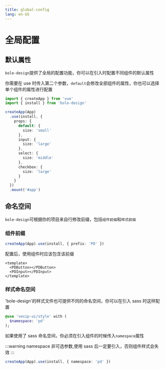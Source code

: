 ```yaml
---
title: global-config
lang: en-US
---
```


# 全局配置

## 默认属性

`bole-design`提供了全局的配置功能，你可以在引入时配置不同组件的默认属性

你需要在 use 时传入第二个参数，`default`会修改全部组件的属性，你也可以选择单个组件的属性进行配置

```ts
import { createApp } from 'vue'
import { install } from 'bole-design'

createApp(App)
  .use(install, {
    props: {
      default: {
        size: 'small'
      },
      input: {
        size: 'large'
      },
      select: {
        size: 'middle'
      },
      checkbox: {
        size: 'large'
      }
    }
  })
  .mount('#app')

```

## 命名空间

`bole-design`可根据你的项目来自行修改前缀，包括`组件前缀`和`样式前缀`

### 组件前缀

```ts
createApp(App).use(install, { prefix: 'PD' })
```

配置后，使用组件时应该包含该前缀

```vue
<template>
  <PDButton></PDButton>
  <PDInput></PDInput>
</template>
```

### 样式命名空间

'bole-design'的样式文件也可提供不同的命名空间，你可以在引入 sass 时这样配置

```sass
@use 'vexip-ui/style' with (
  $namespace: 'pd'
);

```

如果使用了 sass 命名空间，你必须在引入组件的时候传入`namespace`属性

:::warning
namespace 非可选参数,使用 sass 后一定要引入，否则组件样式会失效
:::

```ts
createApp(App).use(install, { namespace: 'pd' })
```
